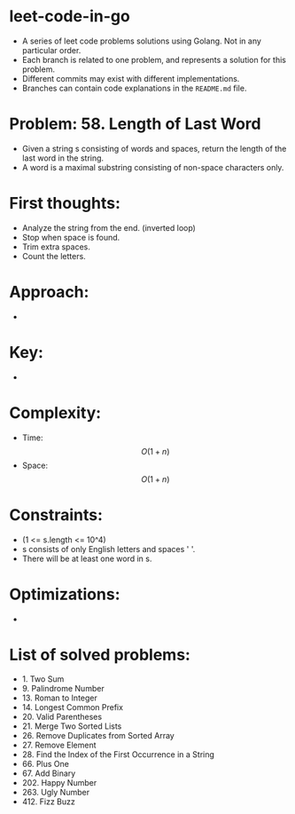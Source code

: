 # leet-code-in-go
- A series of leet code problems solutions using Golang. Not in any particular order.
- Each branch is related to one problem, and represents a solution for this problem.
- Different commits may exist with different implementations.
- Branches can contain code explanations in the `README.md` file.

# Problem: 58\. Length of Last Word
- Given a string s consisting of words and spaces, return the length of the last word in the string.
- A word is a maximal substring consisting of non-space characters only.

# First thoughts:
- Analyze the string from the end. (inverted loop)
- Stop when space is found.
- Trim extra spaces.
- Count the letters.

# Approach:
-

# Key:
-

# Complexity:
- Time: $$O(1 + n)$$
- Space: $$O(1 + n)$$

# Constraints:
- (1 <= s.length <= 10^4)
- s consists of only English letters and spaces ' '.
- There will be at least one word in s.

# Optimizations:
-

# List of solved problems:

- 1\. Two Sum
- 9\. Palindrome Number
- 13\. Roman to Integer
- 14\. Longest Common Prefix
- 20\. Valid Parentheses
- 21\. Merge Two Sorted Lists
- 26\. Remove Duplicates from Sorted Array
- 27\. Remove Element
- 28\. Find the Index of the First Occurrence in a String
- 66\. Plus One
- 67\. Add Binary
- 202\. Happy Number
- 263\. Ugly Number
- 412\. Fizz Buzz
